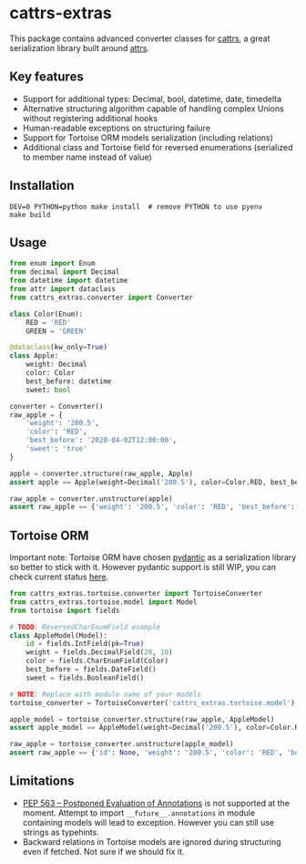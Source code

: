 # cattrs-extras

This package contains advanced converter classes for [cattrs](https://github.com/Tinche/cattrs), a great serialization library built around [attrs](https://github.com/python-attrs/attrs).

## Key features 

* Support for additional types: Decimal, bool, datetime, date, timedelta
* Alternative structuring algorithm capable of handling complex Unions without registering additional hooks 
* Human-readable exceptions on structuring failure
* Support for Tortoise ORM models serialization (including relations)
* Additional class and Tortoise field for reversed enumerations (serialized to member name instead of value)

## Installation

```shell-script
DEV=0 PYTHON=python make install  # remove PYTHON to use pyenv
make build
```

## Usage

```python
from enum import Enum
from decimal import Decimal
from datetime import datetime
from attr import dataclass
from cattrs_extras.converter import Converter

class Color(Enum):
    RED = 'RED'
    GREEN = 'GREEN'

@dataclass(kw_only=True)
class Apple:
    weight: Decimal
    color: Color
    best_before: datetime
    sweet: bool

converter = Converter()
raw_apple = {
    'weight': '200.5',
    'color': 'RED',
    'best_before': '2020-04-02T12:00:00',
    'sweet': 'true'
}

apple = converter.structure(raw_apple, Apple)
assert apple == Apple(weight=Decimal('200.5'), color=Color.RED, best_before=datetime(2020, 4, 2, 12, 0), sweet=True)

raw_apple = converter.unstructure(apple)
assert raw_apple == {'weight': '200.5', 'color': 'RED', 'best_before': 1585818000.0, 'sweet': True}
```


## Tortoise ORM

Important note: Tortoise ORM have chosen [pydantic](https://github.com/samuelcolvin/pydantic) as a serialization library so better to stick with it. However pydantic support is still WIP, you can check current status [here](https://tortoise-orm.readthedocs.io/en/latest/contrib/pydantic.html).

```python
from cattrs_extras.tortoise.converter import TortoiseConverter
from cattrs_extras.tortoise.model import Model
from tortoise import fields

# TODO: ReversedCharEnumField example
class AppleModel(Model):
    id = fields.IntField(pk=True)
    weight = fields.DecimalField(20, 10)
    color = fields.CharEnumField(Color)
    best_before = fields.DateField()
    sweet = fields.BooleanField()

# NOTE: Replace with module name of your models
tortoise_converter = TortoiseConverter('cattrs_extras.tortoise.model')

apple_model = tortoise_converter.structure(raw_apple, AppleModel)
assert apple_model == AppleModel(weight=Decimal('200.5'), color=Color.RED, best_before=datetime(2020, 4, 2, 12, 0), sweet=True)

raw_apple = tortoise_converter.unstructure(apple_model)
assert raw_apple == {'id': None, 'weight': '200.5', 'color': 'RED', 'best_before': 1585774800.0, 'sweet': True}
```

## Limitations

* [PEP 563 – Postponed Evaluation of Annotations](https://www.python.org/dev/peps/pep-0563/) is not supported at the moment. Attempt to import `__future__.annotations` in module containing models will lead to exception. However you can still use strings as typehints.
* Backward relations in Tortoise models are ignored during structuring even if fetched. Not sure if we should fix it.